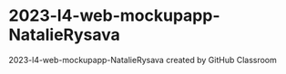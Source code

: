 # 2023-l4-web-mockupapp-NatalieRysava
2023-l4-web-mockupapp-NatalieRysava created by GitHub Classroom
